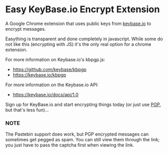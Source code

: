 # Easy KeyBase.io Encrypt Extension
A Google Chrome extension that uses public keys from [keybase.io](https://keybase.io/) to encrypt messages.

Easything is transparent and done completely in javascript.
While some do not like this (encrypting with JS) it's the only real option for a chrome extension.

For more information on Keybase.io's kbpgp.js:
- https://github.com/keybase/kbpgp
- https://keybase.io/kbpgp

For more information on the Keybase.io API:
- https://keybase.io/docs/api/1.0

Sign up for KeyBase.io and start encrypting things today
(or just use [PGP](https://en.wikipedia.org/wiki/Pretty_Good_Privacy), but that's less fun)...

### NOTE ###
The Pastebin support does work, but PGP encrypted messages can sometimes get pegged as spam.
You can still view them through the link; you just have to pass the captcha first when viewing the link.
